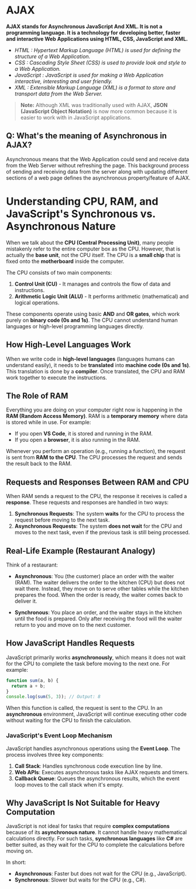 # AJAX

**AJAX stands for Asynchronous JavaScript And XML. It is not a programming language. It is a technology for developing better, faster and interactive Web Applications using HTML, CSS, JavaScript and XML.**

- *HTML : Hypertext Markup Language (HTML) is used for defining the structure of a Web Application.*
- *CSS : Cascading Style Sheet (CSS) is used to provide look and style to a Web Application.*
- *JavaScript : JavaScript is used for making a Web Application interactive, interesting and user friendly.*
- *XML : Extensible Markup Language (XML) is a format to store and transport data from the Web Server.* 

> **Note:** Although XML was traditionally used with AJAX, **JSON (JavaScript Object Notation)** is now more common because it is easier to work with in JavaScript applications.

## Q: What's the meaning of Asynchronous in AJAX?

Asynchronous means that the Web Application could send and receive data from the Web Server without refreshing the page. This background process of sending and receiving data from the server along with updating different sections of a web page defines the asynchronous property/feature of AJAX.

# Understanding CPU, RAM, and JavaScript's Synchronous vs. Asynchronous Nature

When we talk about the **CPU (Central Processing Unit)**, many people mistakenly refer to the entire computer box as the CPU. However, that is actually the **base unit**, not the CPU itself. The CPU is a **small chip** that is fixed onto the **motherboard** inside the computer.

The CPU consists of two main components:

1. **Control Unit (CU)** - It manages and controls the flow of data and instructions.  
2. **Arithmetic Logic Unit (ALU)** - It performs arithmetic (mathematical) and logical operations.

These components operate using basic **AND** and **OR gates**, which work purely on **binary code (0s and 1s)**. The CPU cannot understand human languages or high-level programming languages directly.

## How High-Level Languages Work

When we write code in **high-level languages** (languages humans can understand easily), it needs to be **translated** into **machine code (0s and 1s)**. This translation is done by a **compiler**. Once translated, the CPU and RAM work together to execute the instructions.

## The Role of RAM

Everything you are doing on your computer right now is happening in the **RAM (Random Access Memory)**. RAM is a **temporary memory** where data is stored while in use. For example:

- If you open **VS Code**, it is stored and running in the RAM.  
- If you open a **browser**, it is also running in the RAM.

Whenever you perform an operation (e.g., running a function), the request is sent from **RAM to the CPU**. The CPU processes the request and sends the result back to the RAM.

## Requests and Responses Between RAM and CPU

When RAM sends a request to the CPU, the response it receives is called a **response**. These requests and responses are handled in two ways:

1. **Synchronous Requests**: The system **waits** for the CPU to process the request before moving to the next task.  
2. **Asynchronous Requests**: The system **does not wait** for the CPU and moves to the next task, even if the previous task is still being processed.

## Real-Life Example (Restaurant Analogy)

Think of a restaurant:

- **Asynchronous**: You (the customer) place an order with the waiter (RAM). The waiter delivers the order to the kitchen (CPU) but does not wait there. Instead, they move on to serve other tables while the kitchen prepares the food. When the order is ready, the waiter comes back to deliver it.

- **Synchronous**: You place an order, and the waiter stays in the kitchen until the food is prepared. Only after receiving the food will the waiter return to you and move on to the next customer.

## How JavaScript Handles Requests

JavaScript primarily works **asynchronously**, which means it does not wait for the CPU to complete the task before moving to the next one. For example:

```javascript
function sum(a, b) {
  return a + b;
}
console.log(sum(5, 3)); // Output: 8
```

When this function is called, the request is sent to the CPU. In an **asynchronous** environment, JavaScript will continue executing other code without waiting for the CPU to finish the calculation.

### JavaScript's Event Loop Mechanism

JavaScript handles asynchronous operations using the **Event Loop**. The process involves three key components:

1. **Call Stack**: Handles synchronous code execution line by line.
2. **Web APIs**: Executes asynchronous tasks like AJAX requests and timers.
3. **Callback Queue**: Queues the asynchronous results, which the event loop moves to the call stack when it's empty.

## Why JavaScript Is Not Suitable for Heavy Computation

JavaScript is not ideal for tasks that require **complex computations** because of its **asynchronous nature**. It cannot handle heavy mathematical calculations directly. For such tasks, **synchronous languages** like **C#** are better suited, as they wait for the CPU to complete the calculations before moving on.

In short:  
- **Asynchronous**: Faster but does not wait for the CPU (e.g., JavaScript).  
- **Synchronous**: Slower but waits for the CPU (e.g., C#).


